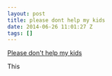 ```yaml
---
layout: post
title: please dont help my kids
date: 2014-06-26 11:01:27 Z
tags: []
---
```

[Please don't help my kids](http://alameda.patch.com/groups/kate-bassford-bakers-blog/p/bp--please-dont-help-my-kids)

This
